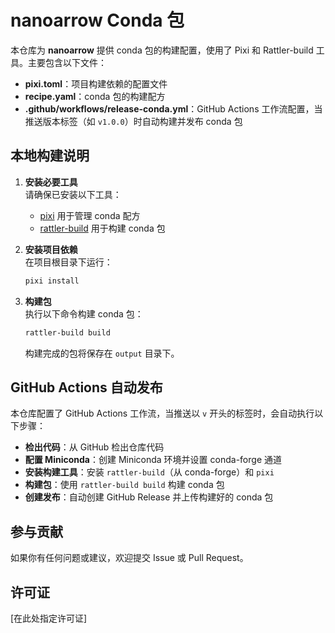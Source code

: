 # nanoarrow Conda 包

本仓库为 **nanoarrow** 提供 conda 包的构建配置，使用了 Pixi 和 Rattler-build 工具。主要包含以下文件：

- **pixi.toml**：项目构建依赖的配置文件
- **recipe.yaml**：conda 包的构建配方
- **.github/workflows/release-conda.yml**：GitHub Actions 工作流配置，当推送版本标签（如 `v1.0.0`）时自动构建并发布 conda 包

## 本地构建说明

1. **安装必要工具**  
   请确保已安装以下工具：
   - [pixi](https://github.com/prefix-dev/pixi) 用于管理 conda 配方
   - [rattler-build](https://github.com/prefix-dev/rattler-build) 用于构建 conda 包

2. **安装项目依赖**  
   在项目根目录下运行：
   ```bash
   pixi install
   ```

3. **构建包**  
   执行以下命令构建 conda 包：
   ```bash
   rattler-build build
   ```
   构建完成的包将保存在 `output` 目录下。

## GitHub Actions 自动发布

本仓库配置了 GitHub Actions 工作流，当推送以 `v` 开头的标签时，会自动执行以下步骤：

- **检出代码**：从 GitHub 检出仓库代码
- **配置 Miniconda**：创建 Miniconda 环境并设置 conda-forge 通道
- **安装构建工具**：安装 `rattler-build`（从 conda-forge）和 `pixi`
- **构建包**：使用 `rattler-build build` 构建 conda 包
- **创建发布**：自动创建 GitHub Release 并上传构建好的 conda 包

## 参与贡献

如果你有任何问题或建议，欢迎提交 Issue 或 Pull Request。

## 许可证

[在此处指定许可证]
